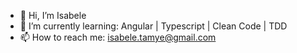 - 👋 Hi, I’m Isabele
- 🌱 I’m currently learning: Angular | Typescript | Clean Code | TDD
- 📫 How to reach me: isabele.tamye@gmail.com

<!---
isabelets/isabelets is a ✨ special ✨ repository because its `README.md` (this file) appears on your GitHub profile.
You can click the Preview link to take a look at your changes.
--->
